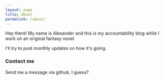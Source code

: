 ```yaml
---
layout: page
title: About
permalink: /about/
---
```


Hey there! My name is Alexander and this is my accountability blog while I work on an original fantasy novel.

I'll try to post monthly updates on how it's going.

### Contact me
Send me a message via github, I guess?
